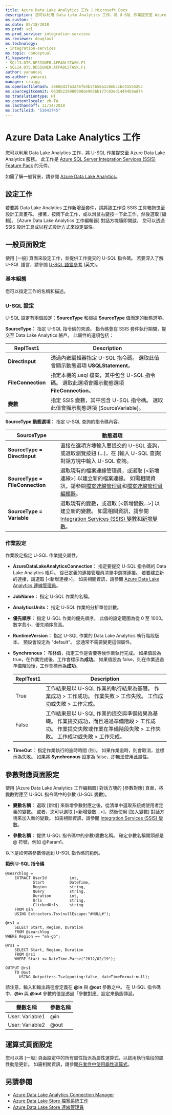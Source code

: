 ```yaml
---
title: Azure Data Lake Analytics 工作 | Microsoft Docs
description: 您可以利用 Data Lake Analytics 工作，將 U-SQL 作業提交至 Azure Data Lake Analytics 服務。
ms.custom: ''
ms.date: 05/18/2018
ms.prod: sql
ms.prod_service: integration-services
ms.reviewer: douglasl
ms.technology:
- integration-services
ms.topic: conceptual
f1_keywords:
- SQL13.DTS.DESIGNER.AFPADLSTASK.F1
- SQL14.DTS.DESIGNER.AFPADLSTASK.F1
author: yanancai
ms.author: yanacai
manager: craigg
ms.openlocfilehash: 3060dd1fa3a46f64b34658a1c8ebccbc4155526c
ms.sourcegitcommit: 0638b228980998de9056b177c83ed14494b9ad74
ms.translationtype: HT
ms.contentlocale: zh-TW
ms.lasthandoff: 11/14/2018
ms.locfileid: "51641745"
---
```

# <a name="azure-data-lake-analytics-task"></a>Azure Data Lake Analytics 工作

您可以利用 Data Lake Analytics 工作，將 U-SQL 作業提交至 Azure Data Lake Analytics 服務。 此工作是 [Azure SQL Server Integration Services (SSIS) Feature Pack](../../integration-services/azure-feature-pack-for-integration-services-ssis.md) 的元件。

如需了解一般背景，請參閱 [Azure Data Lake Analytics](https://azure.microsoft.com/services/data-lake-analytics/)。

## <a name="configure-the-task"></a>設定工作

若要將 Data Lake Analytics 工作新增至套件，請將該工作從 SSIS 工具箱拖曳至設計工具畫布。 接著，按兩下此工作，或以滑鼠右鍵按一下此工作，然後選取 [編輯]。 [Azure Data Lake Analytics 工作編輯器] 對話方塊隨即開啟。 您可以透過 SSIS 設計工具或以程式設計方式來設定屬性。

## <a name="general-page-configuration"></a>一般頁面設定

使用 [一般] 頁面來設定工作，並提供工作提交的 U-SQL 指令碼。 若要深入了解 U-SQL 語言，請參閱 [U-SQL 語言參考](https://msdn.microsoft.com/azure/data-lake-analytics/u-sql/u-sql-language-reference) \(英文\)。

### <a name="basic-configuration"></a>基本組態

您可以指定工作的名稱和描述。

### <a name="u-sql-configuration"></a>U-SQL 設定

U-SQL 設定有兩個設定：**SourceType** 和根據 **SourceType** 值而定的動態選項。 

**SourceType：** 指定 U-SQL 指令碼的來源。 指令碼會在 SSIS 套件執行期間，提交至 Data Lake Analytics 帳戶。 此屬性的選項包括：

|ReplTest1|Description|  
|-----------|-----------------|  
|**DirectInput**|透過內嵌編輯器指定 U-SQL 指令碼。 選取此值會顯示動態選項 **USQLStatement**。|  
|**FileConnection**|指定本機的.usql 檔案，其中包含 U-SQL 指令碼。 選取此選項會顯示動態選項 **FileConnection**。|  
|**變數**|指定 SSIS 變數，其中包含 U-SQL 指令碼。 選取此值會顯示動態選項 [SourceVariable]。|

**SourceType 動態選項：** 指定 U-SQL 查詢的指令碼內容。 

|SourceType|動態選項|  
|-----------|-----------------|  
|**SourceType = DirectInput**|直接在選項方塊輸入要提交的 U-SQL 查詢，或選取瀏覽按鈕 (...)，在 [輸入 U-SQL 查詢] 對話方塊中輸入 U-SQL 查詢。|  
|**SourceType = FileConnection**|選取現有的檔案連線管理員，或選取 [<新增連線>] 以建立新的檔案連線。 如需相關資訊，請參閱[檔案連線管理員](../../integration-services/connection-manager/file-connection-manager.md)和[檔案連線管理員編輯器](../../integration-services/connection-manager/file-connection-manager-editor.md)。|  
|**SourceType = Variable**|選取現有的變數，或選取 [\<新增變數...>] 以建立新的變數。 如需相關資訊，請參閱[Integration Services &#40;SSIS&#41; 變數](../../integration-services/integration-services-ssis-variables.md)和[新增變數](https://msdn.microsoft.com/library/d09b5d31-433f-4f7c-8c68-9df3a97785d5)。|


### <a name="job-configuration"></a>作業設定
作業設定指定 U-SQL 作業提交屬性。

- **AzureDataLakeAnalyticsConnection：** 指定要提交 U-SQL 指令碼的 Data Lake Analytics 帳戶。 從已定義的連接管理員清單中選擇連接。 若要建立新的連接，請選取 [<新增連接>]。 如需相關資訊，請參閱 [Azure Data Lake Analytics 連線管理員](../../integration-services/connection-manager/azure-data-lake-analytics-connection-manager.md)。

- **JobName：** 指定 U-SQL 作業的名稱。 
- **AnalyticsUnits：** 指定 U-SQL 作業的分析單位計數。
- **優先順序：** 指定 U-SQL 作業的優先順序。 此值的設定範圍為從 0 至 1000。 數字愈小，優先順序愈高。
- **RuntimeVersion：** 指定 U-SQL 作業的 Data Lake Analytics 執行階段版本。 預設會設定為 "default"。 您通常不需要變更這個屬性。
- **Synchronous：** 布林值，指定工作是否要等候作業執行完成。 如果值設為 true，在作業完成後，工作會標示為**成功**。 如果值設為 false，則在作業通過準備階段後，工作會標示為**成功**。

  |ReplTest1|Description|
  |-----------|-----------------|
  |True|工作結果是以 U-SQL 作業的執行結果為基礎。 作業成功 > 工作成功。 作業失敗 > 工作失敗。 工作成功或失敗 > 工作完成。|
  |False|工作結果是以 U-SQL 作業的提交與準備結果為基礎。 作業提交成功，而且通過準備階段 > 工作成功。 作業提交失敗或作業在準備階段失敗 > 工作失敗。 工作成功或失敗 > 工作完成。|

- **TimeOut：** 指定作業執行的逾時時間 (秒)。 如果作業逾時，則會取消，並標示為失敗。 如果將 **Synchronous** 設定為 false，即無法使用此屬性。

## <a name="parameter-mapping-page-configuration"></a>參數對應頁面設定

使用 [Azure Data Lake Analytics 工作編輯器] 對話方塊的 [參數對應] 頁面，將變數對應至 U-SQL 指令碼中的參數 (U-SQL 變數)。

- **變數名稱：** 選取 [新增] 來新增參數對應之後，從清單中選取系統或使用者定義的變數。 或者，您可以選取 [<新增變數...>]，然後使用 [加入變數] 對話方塊來加入新的變數。 如需相關資訊，請參閱 [Integration Services &#40;SSIS&#41; 變數](../../integration-services/integration-services-ssis-variables.md)。  

- **參數名稱：** 提供 U-SQL 指令碼中的參數/變數名稱。 確定參數名稱開頭都是 \@ 符號，例如 \@Param1。 

以下是如何將參數傳遞到 U-SQL 指令碼的範例。

**範例 U-SQL 指令碼**
```
@searchlog =
    EXTRACT UserId          int,
            Start           DateTime,
            Region          string,
            Query           string,
            Duration        int,
            Urls            string,
            ClickedUrls     string
    FROM @in
    USING Extractors.Tsv(nullEscape:"#NULL#");

@rs1 =
    SELECT Start, Region, Duration
    FROM @searchlog
WHERE Region == "en-gb";

@rs1 =
    SELECT Start, Region, Duration
    FROM @rs1
    WHERE Start <= DateTime.Parse("2012/02/19");

OUTPUT @rs1   
    TO @out
      USING Outputters.Tsv(quoting:false, dateTimeFormat:null);
```

請注意，輸入和輸出路徑會定義在 **\@in** 與 **\@out** 參數之中。 在 U-SQL 指令碼中，**\@in** 與 **\@out** 參數的值是透過「參數對應」設定來動態傳遞。

|變數名稱|參數名稱|
|-------------|--------------|
|User: Variable1|\@in|
|User: Variable2|\@out| 

## <a name="expression-page-configuration"></a>運算式頁面設定

您可以將 [一般] 頁面設定中的所有屬性指派為屬性運算式，以啟用執行階段的屬性動態更新。 如需相關資訊，請參閱[在套件中使用屬性運算式](../../integration-services/expressions/use-property-expressions-in-packages.md)。

## <a name="see-also"></a>另請參閱
- [Azure Data Lake Analytics Connection Manager](../../integration-services/connection-manager/azure-data-lake-analytics-connection-manager.md)
- [Azure Data Lake Store 檔案系統工作](../../integration-services/control-flow/azure-data-lake-store-file-system-task.md)
- [Azure Data Lake Store 連線管理員](../../integration-services/connection-manager/azure-data-lake-store-connection-manager.md)

